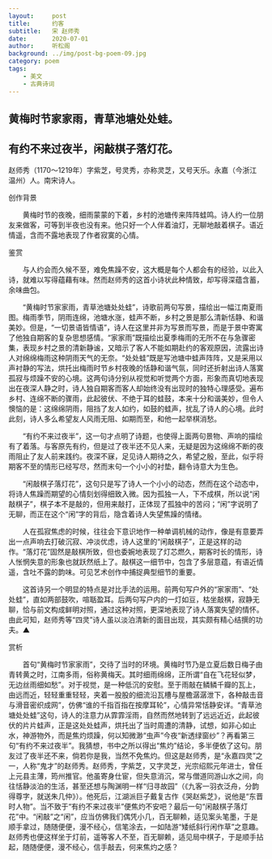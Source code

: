 ```yaml
---
layout:     post
title:      约客
subtitle:   宋 赵师秀
date:       2020-07-01
author:     听松阁
background: ../img/post-bg-poem-09.jpg
category: poem
tags:
    - 美文
    - 古典诗词
---
```


## 黄梅时节家家雨，青草池塘处处蛙。

## 有约不来过夜半，闲敲棋子落灯花。





赵师秀（1170～1219年）字紫芝，号灵秀，亦称灵芝，又号天乐。永嘉（今浙江温州）人。南宋诗人。





创作背景

　　黄梅时节的夜晚，细雨蒙蒙的下着，乡村的池塘传来阵阵蛙鸣。诗人约一位朋友来做客，可等到半夜也没有来。他只好一个人伴着油灯，无聊地敲着棋子。语近情遥，含而不露地表现了作者寂寞的心情。





鉴赏



　　与人约会而久候不至，难免焦躁不安，这大概是每个人都会有的经验，以此入诗，就难以写得蕴藉有味。然而赵师秀的这首小诗状此种情致，却写得深蕴含蓄，余味曲包。



　　“黄梅时节家家雨，青草池塘处处蛙”，诗歌前两句写景，描绘出一幅江南夏雨图。梅雨季节，阴雨连绵，池塘水涨，蛙声不断，乡村之景是那么清新恬静、和谐美妙。但是，“一切景语皆情语”，诗人在这里并非为写景而写景，而是于景中寄寓了他独自期客的复杂思想感情。“家家雨”既描绘出夏季梅雨的无所不在与急骤密集，表现乡村之景的清新静谧，又暗示了客人不能如期赴约的客观原因，流露出诗人对绵绵梅雨这种阴雨天气的无奈。“处处蛙”既是写池塘中蛙声阵阵，又是采用以声衬静的写法，烘托出梅雨时节乡村夜晚的恬静和谐气氛，同时还折射出诗人落寞孤寂与烦躁不安的心境。这两句诗分别从视觉和听觉两个方面，形象而真切地表现出在夜深人静之时，诗人独自期客而客人却始终没有出现时的独特心理感受。遍布乡村、连绵不断的骤雨，此起彼伏、不绝于耳的蛙鼓，本来十分和谐美妙，但令人懊恼的是：这绵绵阴雨，阻挡了友人如约，如鼓的蛙声，扰乱了诗人的心境。此时此刻，诗人多么希望友人风雨无阻、如期而至，和他一起举棋消愁。



　　“有约不来过夜半”，这一句才点明了诗题，也使得上面两句景物、声响的描绘有了着落。与客原先有约，但是过了夜半还不见人来，无疑是因为这绵绵不断的夜雨阻止了友人前来践约。夜深不寐，足见诗人期待之久，希望之殷，至此，似乎将期客不至的情形已经写尽，然而末句一个小小的衬垫，翻令诗意大为生色。



　　“闲敲棋子落灯花”，这句只是写了诗人一个小小的动态，然而在这个动态中，将诗人焦躁而期望的心情刻划得细致入微。因为孤独一人，下不成棋，所以说“闲敲棋子”，棋子本不是敲的，但用来敲打，正体现了孤独中的苦闷；“闲”字说明了无聊，而正在这个“闲”字的背后，隐含着诗人失望焦躁的情绪。



　　人在孤寂焦虑的时候，往往会下意识地作一种单调机械的动作，像是有意要弄出一点声响去打破沉寂、冲淡优虑，诗人这里的“闲敲棋子”，正是这样的动作。“落灯花”固然是敲棋所致，但也委婉地表现了灯芯燃久，期客时长的情形，诗人怅惘失意的形象也就跃然纸上了。敲棋这一细节中，包含了多层意蕴，有语近情遥，含吐不露的韵味。可见艺术创作中捕捉典型细节的重要。



　　这首诗另一个明显的特点是对比手法的运用。前两句写户外的“家家雨”、“处处蛙”，直如两部鼓吹，喧聒盈耳。后两句写户内的一灯如豆，枯坐敲棋，寂静无聊，恰与前文构成鲜明对照，通过这种对照，更深地表现了诗人落寞失望的情怀。由此可知，赵师秀等“四灵”诗人虽以淡泊清新的面目出现，其实颇有精心结撰的功夫。▲





赏析

　　首句“黄梅时节家家雨”，交待了当时的环境。黄梅时节乃是立夏后数日梅子由青转黄之时，江南多雨，俗称黄梅天。其时细雨绵绵，正所谓“自在飞花轻似梦，无边丝雨细如愁”。对于视觉，是一种低沉的安慰。至于雨敲在鳞鳞千瓣的瓦上，由远而近，轻轻重重轻轻，夹着一股股的细流沿瓦槽与屋檐潺潺泄下，各种敲击音与滑音密织成网”，仿佛“谁的千指百指在按摩耳轮”，心情异常恬静安详。“青草池塘处处蛙”这句，诗人的注意力从霏霏淫雨，自然而然地转到了远远近近，此起彼伏的片片蛙声，正是这处处蛙声，烘托出了当时周遭的清静，试想，如非心如止水，神游物外，而是焦灼烦躁，何以知微渺“虫声”今夜“新透绿窗纱”？再看第三句“有约不来过夜半”。我猜想，书中之所以得出“焦灼”结论，多半便依了这句。朋友过了夜半还不来，倘若你是我，当然不免焦灼。但这是赵师秀，是“永嘉四灵”之一，人称“鬼才”的赵师秀。赵师秀，字紫芝，又字灵芝，光宗绍熙元年进士，曾任上元县主薄，筠州推官。他虽寄身仕宦，但失意消沉，常与僧道同游山水之间，向往恬静淡泊的生活，甚至还想与陶渊明一样“归寻故园”（《九客一羽衣泛舟，分韵得尊字，就送朱几仲》）。他死后，江湖派巨子戴复古作《哭赵紫芝》，说他是“东晋时人物”。当不致于“有约不来过夜半”便焦灼不安吧？最后一句“闲敲棋子落灯花”中。“闲敲”之“闲”，应当仿佛我们偶凭小几，百无聊赖，适见案头笔墨，于是顺手拿过，随随便便，漫不经心，信笔涂去，一如陆游“矮纸斜行闲作草”之意趣。赵师秀也便这样坐于灯前，遥等客人不至，百无聊赖，适见局中棋子，于是顺手拈起，随随便便，漫不经心，信手敲去，何来焦灼之感？
